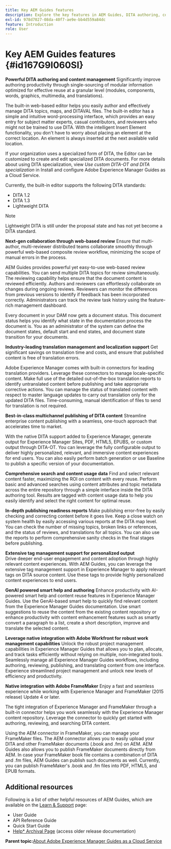 ```yaml
---
title: Key AEM Guides features
description: Explore the key features in AEM Guides, DITA authoring, content management, web-based review, translation, localization, multichannel publishing, and integration of FrameMaker.
exl-id: 978d7027-08da-40f7-ae9e-bb4d559a84dc
feature: Introduction
role: User
---
```

# Key AEM Guides features {#id167G9I060SI}

**Powerful DITA authoring and content management**
Significantly improve authoring productivity through single-sourcing of modular information optimized for effective reuse at a granular level \(modules, components, words, graphics, multimedia, and translations\).

The built-in web-based editor helps you easily author and effectively manage DITA topics, maps, and DITAVAL files. The built-in editor has a simple and intuitive word-processing interface, which provides an easy entry for subject matter experts, casual contributors, and reviewers who might not be trained to use DITA. With the intelligent Insert Element functionality, you don't have to worry about placing an element at the correct location. An element is always inserted at the next available valid location.

If your organization uses a specialized form of DITA, the Editor can be customized to create and edit specialized DITA documents. For more details about using DITA specialization, view *Use custom DITA-OT and DITA specialization* in Install and configure Adobe Experience Manager Guides as a Cloud Service.

Currently, the built-in editor supports the following DITA standards:

* DITA 1.2
* DITA 1.3
* Lightweight DITA


>[!NOTE]
>
> Lightweight DITA is still under the proposal state and has not yet become a DITA standard.

**Next-gen collaboration through web-based review**
Ensure that multi-author, multi-reviewer distributed teams collaborate smoothly through powerful web-based composite review workflow, minimizing the scope of manual errors in the process.

AEM Guides provides powerful yet easy-to-use web-based review capabilities. You can send multiple DITA topics for review simultaneously. The reviewing capability helps ensure that the document content is reviewed efficiently. Authors and reviewers can effortlessly collaborate on changes during ongoing reviews. Reviewers can monitor the differences from previous versions to identify if feedback has been incorporated correctly. Administrators can track the review task history using the feature-rich management dashboard.

Every document in your DAM now gets a document status. This document status helps you identify what state in the documentation process the document is. You as an administrator of the system can define the document states, default start and end states, and document state transition for your documents.

**Industry-leading translation management and localization support**
Get significant savings on translation time and costs, and ensure that published content is free of translation errors.

Adobe Experience Manager comes with built-in connectors for leading translation providers. Leverage these connectors to manage locale-specific content. Make full use of the detailed out-of-the-box translation reports to identify untranslated content before publishing and take appropriate corrective actions. You can manage the status of translated content with respect to master language updates to carry out translation only for the updated DITA files. Time-consuming, manual identification of files to send for translation is not required.

**Best-in-class multichannel publishing of DITA content**
Streamline enterprise content publishing with a seamless, one-touch approach that accelerates time to market.

With the native DITA support added to Experience Manager, generate output for Experience Manager Sites, PDF, HTML5, EPUBS, or custom output through DITA-OT. You can leverage the fully configurable output to deliver highly personalized, relevant, and immersive content experiences for end users. You can also easily perform batch generation or use Baseline to publish a specific version of your documentation.

**Comprehensive search and content usage data**
Find and select relevant content faster, maximizing the ROI on content with every reuse. Perform basic and advanced searches using content attributes and topic metadata across the entire repository through a simple interface inside the DITA authoring tool. Results are tagged with content usage data to help you easily identify and select the right content for optimal reuse.

**In-depth publishing readiness reports**
Make publishing error-free by easily checking and correcting content before it goes live. Keep a close watch on system health by easily accessing various reports at the DITA map level. You can check the number of missing topics, broken links or references, and the status of reviews, and translations for all topics. You can also use the reports to perform comprehensive sanity checks in the final stages before publishing.

**Extensive tag management support for personalized output**   
Drive deeper end-user engagement and content adoption through highly relevant content experiences. With AEM Guides, you can leverage the extensive tag management support in Experience Manager to apply relevant tags on DITA source content. Use these tags to provide highly personalized content experiences to end users.

**GenAI powered smart help and authoring**
Enhance productivity with AI-powered smart help and content reuse features in Experience Manager Guides. Use the GenAI-based smart help to quickly find relevant content from the Experience Manager Guides documentation. Use smart suggestions to reuse the content from the existing content repository or enhance productivity with content enhancement features such as smartly convert a paragraph to a list, create a short description, improve and translate the selected content.

**Leverage native integration with Adobe Workfront for robust work management capabilities**
Unlock the robust project management capabilities in Experience Manager Guides that allows you to plan, allocate, and track tasks efficiently without relying on multiple, non-integrated tools. Seamlessly manage all Experience Manager Guides workflows, including authoring, reviewing, publishing, and translating content from one interface. Experience streamlined project management and unlock new levels of efficiency and productivity.

**Native integration with Adobe FrameMaker**
Enjoy a fast and seamless experience while working with Experience Manager and FrameMaker (2015 release) Update 4 or later.

The tight integration of Experience Manager and FrameMaker through a built-in connector helps you work seamlessly with the Experience Manager content repository. Leverage the connector to quickly get started with authoring, reviewing, and searching DITA content.

Using the AEM connector in FrameMaker, you can manage your FrameMaker files. The AEM connector allows you to easily upload your DITA and other FrameMaker documents (.book and .fm) on AEM. AEM Guides also allows you to publish FrameMaker documents directly from AEM. In case your FrameMaker book file contains a combination of DITA and .fm files, AEM Guides can publish such documents as well. Currently, you can publish FrameMaker's .book and .fm files into PDF, HTML5, and EPUB formats.

## Additional resources

Following is a list of other helpful resources of AEM Guides, which are available on the [Learn & Support](https://helpx.adobe.com/support/xml-documentation-for-experience-manager.html) page:

* User Guide
* API Reference Guide
* Quick Start Guide
* [Help* Archival Page](https://helpx.adobe.com/xml-documentation-for-experience-manager/archive.html) (access older release documentation)

**Parent topic:**[About Adobe Experience Manager Guides as a Cloud Service](intro.md)

